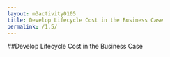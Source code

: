 ```yaml
---
layout: m3activity0105
title: Develop Lifecycle Cost in the Business Case
permalink: /1.5/
---
```

##Develop Lifecycle Cost in the Business Case
